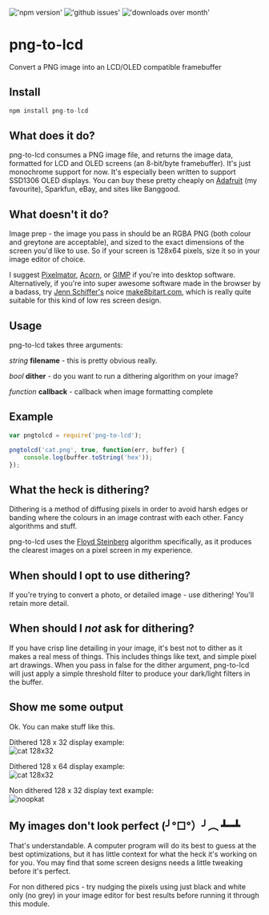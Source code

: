!['npm version'](http://img.shields.io/npm/v/png-to-lcd.svg?style=flat) !['github issues'](http://img.shields.io/github/issues/noopkat/png-to-lcd.svg?style=flat) !['downloads over month'](http://img.shields.io/npm/dm/png-to-lcd.svg?style=flat)

png-to-lcd
==========

Convert a PNG image into an LCD/OLED compatible framebuffer

## Install
```javascript
npm install png-to-lcd
```

## What does it do?
png-to-lcd consumes a PNG image file, and returns the image data, formatted for LCD and OLED screens (an 8-bit/byte framebuffer). It's just monochrome support for now. It's especially been written to support SSD1306 OLED displays. You can buy these pretty cheaply on [Adafruit](http://www.adafruit.com/products/938) (my favourite), Sparkfun, eBay, and sites like Banggood. 

## What doesn't it do?
Image prep - the image you pass in should be an RGBA PNG (both colour and greytone are acceptable), and sized to the exact dimensions of the screen you'd like to use. So if your screen is 128x64 pixels, size it so in your image editor of choice. 

I suggest [Pixelmator](http://www.pixelmator.com), [Acorn](http://www.flyingmeat.com/acorn), or [GIMP](http://www.gimp.org) if you're into desktop software. Alternatively, if you're into super awesome software made in the browser by a badass, try [Jenn Schiffer's](http://twitter.com/jennschiffer) noice [make8bitart.com](http://make8bitart.com), which is really quite suitable for this kind of low res screen design.

## Usage
png-to-lcd takes three arguments:

_string_ **filename**  - this is pretty obvious really.

_bool_ **dither** - do you want to run a dithering algorithm on your image?

_function_ **callback** - callback when image formatting complete


## Example
```javascript
var pngtolcd = require('png-to-lcd');

pngtolcd('cat.png', true, function(err, buffer) {
	console.log(buffer.toString('hex'));
});

```

## What the heck is dithering?
Dithering is a method of diffusing pixels in order to avoid harsh edges or banding where the colours in an image contrast with each other. Fancy algorithms and stuff. 

png-to-lcd uses the [Floyd Steinberg](https://github.com/noopkat/floyd-steinberg) algorithm specifically, as it produces the clearest images on a pixel screen in my experience.

## When should I opt to use dithering?
If you're trying to convert a photo, or detailed image - use dithering! You'll retain more detail.

## When should I _not_ ask for dithering?
If you have crisp line detailing in your image, it's best not to dither as it makes a real mess of things. This includes things like text, and simple pixel art drawings. When you pass in false for the dither argument, png-to-lcd will just apply a simple threshold filter to produce your dark/light filters in the buffer.

## Show me some output
Ok. You can make stuff like this.

Dithered 128 x 32 display example:  
![cat 128x32](https://raw.githubusercontent.com/noopkat/png-to-lcd/master/test/examples/mono-128x32.png)

Dithered 128 x 64 display example:  
![cat 128x32](https://raw.githubusercontent.com/noopkat/png-to-lcd/master/test/examples/mono-128x64.png)

Non dithered 128 x 32 display text example:  
![noopkat](https://raw.githubusercontent.com/noopkat/png-to-lcd/master/test/examples/noopkat-mono.png)

## My images don't look perfect  (╯°□°）╯︵ ┻━┻
That's understandable. A computer program will do its best to guess at the best optimizations, but it has little context for what the heck it's working on for you. You may find that some screen designs needs a little tweaking before it's perfect. 

For non dithered pics - try nudging the pixels using just black and white only (no grey) in your image editor for best results before running it through this module.

